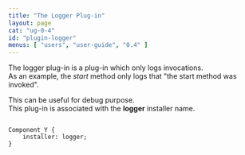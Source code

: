 ```yaml
---
title: "The Logger Plug-in"
layout: page
cat: "ug-0-4"
id: "plugin-logger"
menus: [ "users", "user-guide", "0.4" ]
---
```


The logger plug-in is a plug-in which only logs invocations.  
As an example, the *start* method only logs that "the start method was invoked".

This can be useful for debug purpose.  
This plug-in is associated with the **logger** installer name.

<pre><code class="language-roboconf">
Component_Y {
	installer: logger;
}
</code></pre>
